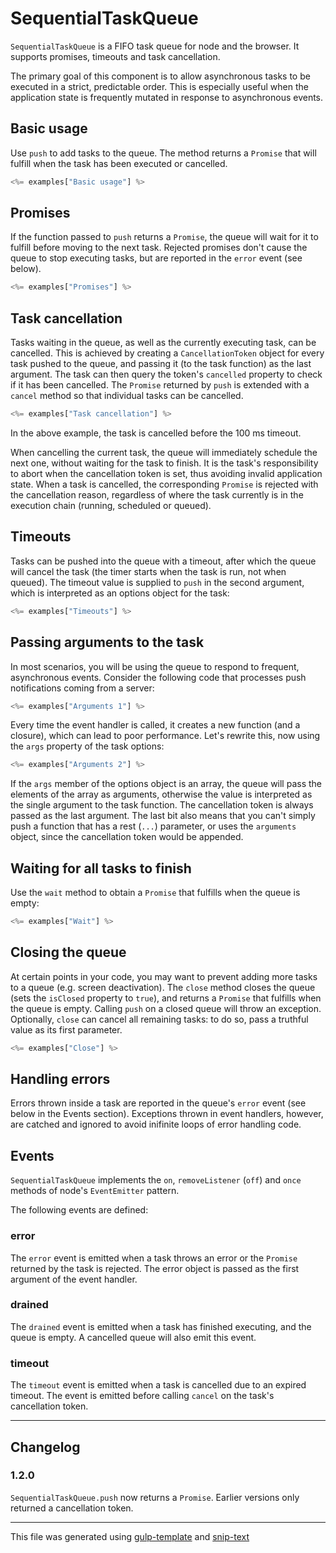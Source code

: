# SequentialTaskQueue

`SequentialTaskQueue` is a FIFO task queue for node and the browser. It supports promises, timeouts and task cancellation.

The primary goal of this component is to allow asynchronous tasks to be executed in a strict, predictable order. 
This is especially useful when the application state is frequently mutated in response to asynchronous events.

## Basic usage

Use `push` to add tasks to the queue. The method returns a `Promise` that will fulfill when the task has been executed or cancelled.

```js
<%= examples["Basic usage"] %>
```

## Promises

If the function passed to `push` returns a `Promise`, the queue will wait for it to fulfill before moving to the next task.
Rejected promises don't cause the queue to stop executing tasks, but are reported in the `error` event (see below).  

```js
<%= examples["Promises"] %>
```

## Task cancellation

Tasks waiting in the queue, as well as the currently executing task, can be cancelled. This is achieved by creating a `CancellationToken` object
for every task pushed to the queue, and passing it (to the task function) as the last argument. The task can then query the token's `cancelled` property to check if it
has been cancelled. The `Promise` returned by `push` is extended with a `cancel` method so that individual tasks can be cancelled.

```js
<%= examples["Task cancellation"] %>
```

In the above example, the task is cancelled before the 100 ms timeout. 

When cancelling the current task, the queue will immediately schedule the next one, without waiting for the task to finish.
It is the task's responsibility to abort when the cancellation token is set, thus avoiding invalid application state.
When a task is cancelled, the corresponding `Promise` is rejected with the cancellation reason, regardless of where the task currently is in the execution chain (running, scheduled or queued).

## Timeouts

Tasks can be pushed into the queue with a timeout, after which the queue will cancel the task (the timer starts when the task is run, not when queued).
The timeout value is supplied to `push` in the second argument, which is interpreted as an options object for the task:

```js
<%= examples["Timeouts"] %>
```

## Passing arguments to the task

In most scenarios, you will be using the queue to respond to frequent, asynchronous events. Consider the following code that processes push notifications
coming from a server:

```js
<%= examples["Arguments 1"] %>
```
 
Every time the event handler is called, it creates a new function (and a closure), which can lead to poor performance. 
Let's rewrite this, now using the `args` property of the task options:

```js
<%= examples["Arguments 2"] %>
```

If the `args` member of the options object is an array, the queue will pass the elements of the array as arguments, otherwise
the value is interpreted as the single argument to the task function. The cancellation token is always passed as the last argument.
The last bit also means that you can't simply push a function that has a rest (`...`) parameter, or uses the `arguments` object, 
since the cancellation token would be appended.   

## Waiting for all tasks to finish

Use the `wait` method to obtain a `Promise` that fulfills when the queue is empty:
  
```js
<%= examples["Wait"] %>
```

## Closing the queue

At certain points in your code, you may want to prevent adding more tasks to a queue (e.g. screen deactivation). 
The `close` method closes the queue (sets the `isClosed` property to `true`), and returns a `Promise` that fulfills when the queue is empty. 
Calling `push` on a closed queue will throw an exception. Optionally, `close` can cancel all remaining tasks: 
to do so, pass a truthful value as its first parameter.

```js
<%= examples["Close"] %>
```

## Handling errors

Errors thrown inside a task are reported in the queue's `error` event (see below in the Events section). 
Exceptions thrown in event handlers, however, are catched and ignored to avoid inifinite loops of error handling code.

## Events

`SequentialTaskQueue` implements the `on`, `removeListener` (`off`) and `once` methods of node's `EventEmitter` pattern. 

The following events are defined:
 
### error

The `error` event is emitted when a task throws an error or the `Promise` returned by the task is rejected. The error object is
passed as the first argument of the event handler.

### drained

The `drained` event is emitted when a task has finished executing, and the queue is empty. A cancelled queue will also emit this event.

### timeout

The `timeout` event is emitted when a task is cancelled due to an expired timeout. The event is emitted before calling `cancel` on the task's cancellation token.  

---
## Changelog

### 1.2.0

`SequentialTaskQueue.push` now returns a `Promise`. Earlier versions only returned a cancellation token.

---
This file was generated using [gulp-template](http://github.com/sindresorhus/gulp-template) and [snip-text](http://github.com/BalassaMarton/snip-text)